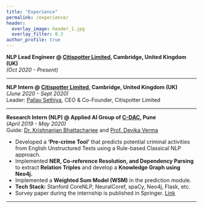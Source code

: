 ```yaml
---
title: "Experience"
permalink: /experience/
header:
  overlay_image: header_1.jpg
  overlay_filter: 0.3
author_profile: true
---
```


<b>NLP Lead Engineer @ <a href="http://citispotter.com/"> Citispotter Limited</a>, Cambridge, United Kingdom (UK)</b><br>
<i>(Oct 2020 - Present)</i>

---
  
<b>NLP Intern @ <a href="http://citispotter.com/"> Citispotter Limited</a>, Cambridge, United Kingdom (UK)</b><br>
<i>(June 2020 - Sept 2020)</i><br>
Leader: [Pallav Sethiya](https://www.linkedin.com/in/pallavsethiya/), CEO & Co-Founder, Citispotter Limited <br>
  
---
  
<b>Research Intern (NLP) @ Applied AI Group of <a href="https://www.cdac.in/">C-DAC</a>, Pune</b><br>
<i>(April 2019 - May 2020)</i><br>
  Guide: [Dr. Krishnanjan Bhattacharjee](https://www.linkedin.com/in/dr-krishnanjan-bhattacharjee-b1852141/) and [Prof. Devika Verma](https://www.linkedin.com/in/devikaverma/)
  - Developed a **‘Pre-crime Tool’** that predicts potential criminal activities from English Unstructured Texts using a Rule-based Classical NLP approach. 
  - Implemented **NER, Co-reference Resolution, and Dependency Parsing** to extract **Relation Triples** and develop a **Knowledge Graph using Neo4j.**
  - Implemented a **Weighted Sum Model (WSM)** in the prediction module.
  - **Tech Stack:** Stanford CoreNLP, NeuralCoref, spaCy, Neo4j, Flask, etc. 
  - Survey paper during the internship is published in Springer. [Link](http://katreparitosh.github.io/publication/springer_ictis_2020)
  
---
